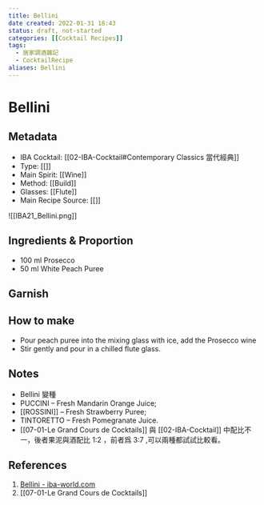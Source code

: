 ```yaml
---
title: Bellini
date created: 2022-01-31 18:43
status: draft, not-started
categories: [[Cocktail Recipes]]
tags:
  - 居家調酒雜記
  - CocktailRecipe
aliases: Bellini
---
```

# Bellini

## Metadata

- IBA Cocktail: [[02-IBA-Cocktail#Contemporary Classics 當代經典]]
- Type: [[]]
- Main Spirit: [[Wine]]
- Method: [[Build]]
- Glasses: [[Flute]]
- Main Recipe Source: [[]]

![[IBA21_Bellini.png]]

## Ingredients & Proportion

- 100 ml Prosecco  
- 50 ml White Peach Puree

## Garnish

## How to make

- Pour peach puree into the mixing glass with ice, add the Prosecco wine
- Stir gently and pour in a chilled flute glass.

## Notes
- Bellini 變種
 - PUCCINI – Fresh Mandarin Orange Juice;  
 - [[ROSSINI]] – Fresh Strawberry Puree;  
 - TINTORETTO – Fresh Pomegranate Juice.
- [[07-01-Le Grand Cours de Cocktails]] 與 [[02-IBA-Cocktail]] 中配比不一，後者果泥與酒配比 1:2 ，前者爲 3:7 ,可以兩種都試試比較看。

## References

1. [Bellini - iba-world.com](https://iba-world.com/bellini/)
2. [[07-01-Le Grand Cours de Cocktails]]